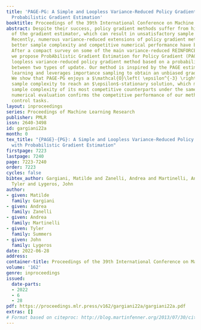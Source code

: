 ```yaml
---
title: 'PAGE-PG: A Simple and Loopless Variance-Reduced Policy Gradient Method with
  Probabilistic Gradient Estimation'
booktitle: Proceedings of the 39th International Conference on Machine Learning
abstract: Despite their success, policy gradient methods suffer from high variance
  of the gradient estimator, which can result in unsatisfactory sample complexity.
  Recently, numerous variance-reduced extensions of policy gradient methods with provably
  better sample complexity and competitive numerical performance have been proposed.
  After a compact survey on some of the main variance-reduced REINFORCE-type methods,
  we propose ProbAbilistic Gradient Estimation for Policy Gradient (PAGE-PG), a novel
  loopless variance-reduced policy gradient method based on a probabilistic switch
  between two types of update. Our method is inspired by the PAGE estimator for supervised
  learning and leverages importance sampling to obtain an unbiased gradient estimator.
  We show that PAGE-PG enjoys a $\mathcal{O}\left( \epsilon^{-3} \right)$ average
  sample complexity to reach an $\epsilon$-stationary solution, which matches the
  sample complexity of its most competitive counterparts under the same setting. A
  numerical evaluation confirms the competitive performance of our method on classical
  control tasks.
layout: inproceedings
series: Proceedings of Machine Learning Research
publisher: PMLR
issn: 2640-3498
id: gargiani22a
month: 0
tex_title: "{PAGE}-{PG}: A Simple and Loopless Variance-Reduced Policy Gradient Method
  with Probabilistic Gradient Estimation"
firstpage: 7223
lastpage: 7240
page: 7223-7240
order: 7223
cycles: false
bibtex_author: Gargiani, Matilde and Zanelli, Andrea and Martinelli, Andrea and Summers,
  Tyler and Lygeros, John
author:
- given: Matilde
  family: Gargiani
- given: Andrea
  family: Zanelli
- given: Andrea
  family: Martinelli
- given: Tyler
  family: Summers
- given: John
  family: Lygeros
date: 2022-06-28
address:
container-title: Proceedings of the 39th International Conference on Machine Learning
volume: '162'
genre: inproceedings
issued:
  date-parts:
  - 2022
  - 6
  - 28
pdf: https://proceedings.mlr.press/v162/gargiani22a/gargiani22a.pdf
extras: []
# Format based on citeproc: http://blog.martinfenner.org/2013/07/30/citeproc-yaml-for-bibliographies/
---
```

